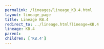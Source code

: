 ```yaml
---
permalink: /lineages/lineage_KB.4.html
layout: lineage_page
title: Lineage KB.4
redirect_to: ../lineage.html?lineage=KB.4
lineage: KB.4
parent: 
children: ['KB.4']
---
```

